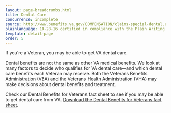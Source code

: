 ```yaml
---
layout: page-breadcrumbs.html
title: Dental Care
concurrence: incomplete
source: http://www.benefits.va.gov/COMPENSATION/claims-special-dental.asp
plainlanguage: 10-28-16 certified in compliance with the Plain Writing Act
template: detail-page
order: 5
---
```


<div class="va-introtext">

If you're a Veteran, you may be able to get VA dental care. 

</div>

Dental benefits are not the same as other VA medical benefits. We look at many factors to decide who qualifies for VA dental care—and which dental care benefits each Veteran may receive. Both the Veterans Benefits Administration (VBA) and the Veterans Health Administration (VHA) may make decisions about dental benefits and treatment. 

Check our Dental Benefits for Veterans fact sheet to see if you may be able to get dental care from VA. [Download the Dental Benefits for Veterans fact sheet](http://www.va.gov/healthbenefits/resources/publications/IB10-442_dental_benefits_for_veterans_2_14.pdf).

</div>

